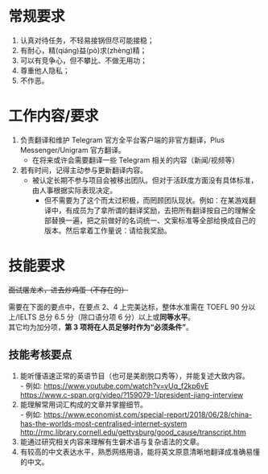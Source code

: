 # 常规要求  
1. 认真对待任务，不轻易接锅但尽可能接稳；  
2. 有耐心，精(qiáng)益(pò)求(zhèng)精；  
3. 可以有竞争心，但不攀比、不做无用功；  
4. 尊重他人隐私；  
5. 不作恶。  

# 工作内容/要求  
1. 负责翻译和维护 Telegram 官方全平台客户端的非官方翻译，Plus Messenger/Unigram 官方翻译。  
    - 在将来或许会需要翻译一些 Telegram 相关的内容（新闻/视频等）  
2. 若有时间，记得主动参与更新翻译内容。  
    - 被认定长期不参与项目会被移出团队。但对于活跃度方面没有具体标准，由人事根据实际表现决定。  
      - 但不需要为了这个而太过积极，而罔顾团队现状。例如：在某游戏翻译中，有成员为了拿所谓的翻译奖励，去把所有翻译按自己的理解全部替换一遍，把之前做好的名词统一、文案标准等全部给换成自己的版本。然后拿着工作量说：请给我奖励。
  
# 技能要求  
~~面试屠龙术，进去炒鸡蛋（不存在的）~~  
  
需要在下面的要点中，在要点 2、4 上完美达标，整体水准需在 TOEFL 90 分以上/IELTS 总分 6.5 分（除口语分项 6 分）以上或**同等水平**。  
其它均为加分项，**第 3 项将在人员足够时作为“必须条件”**。

## 技能考核要点  
  1. 能听懂语速正常的英语节目（也可是美剧脱口秀等），并能复述大致内容。   
    - 例如: https://www.youtube.com/watch?v=vUq_f2kp6vE  
    https://www.c-span.org/video/?159079-1/president-jiang-interview
  2. 能理解常用词汇构成的文章并掌握细节。  
    - 例如: https://www.economist.com/special-report/2018/06/28/china-has-the-worlds-most-centralised-internet-system  
    http://rmc.library.cornell.edu/gettysburg/good_cause/transcript.htm
  3. 能通过研究相关内容来理解有生僻术语与复杂语法的文章。  
  4. 有较高的中文表达水平，熟悉网络用语，能将英文原意清晰地翻译成准确易懂的中文。  
